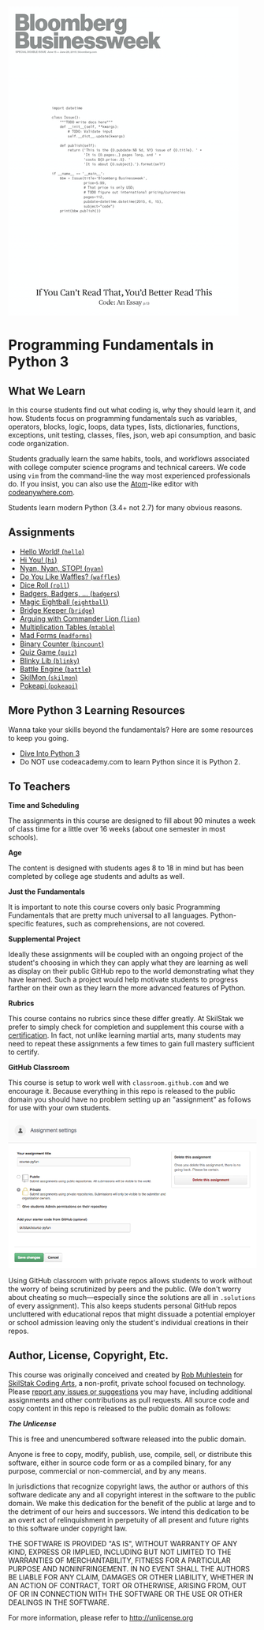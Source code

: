 ![bloomberg](assets/bloomberg.png)

# Programming Fundamentals in Python 3

## What We Learn

In this course students find out what coding is, why they should
learn it, and how. Students focus on programming fundamentals such
as variables, operators, blocks, logic, loops, data types, lists,
dictionaries, functions, exceptions, unit testing, classes, files,
json, web api consumption, and basic code organization.

Students gradually learn the same habits, tools, and workflows
associated with college computer science programs and technical
careers. We code using `vim` from the command-line the way most
experienced professionals do. If you insist, you can also use the
[Atom](http://atom.io)-like editor with
[codeanywhere.com](http://codeanywhwere.com).

Students learn modern Python (3.4+ not 2.7) for many obvious reasons.

## Assignments

* [Hello World! (`hello`)](hello)
* [Hi You! (`hi`)](hi)
* [Nyan, Nyan, STOP! (`nyan`)](nyan)
* [Do You Like Waffles? (`waffles`)](waffles)
* [Dice Roll (`roll`)](roll)
* [Badgers, Badgers, ... (`badgers`)](badgers)
* [Magic Eightball (`eightball`)](eightball)
* [Bridge Keeper (`bridge`)](bridge)
* [Arguing with Commander Lion (`lion`)](lion)
* [Multiplication Tables (`mtable`)](mtable)
* [Mad Forms (`madforms`)](madforms)
* [Binary Counter (`bincount`)](bincount)
* [Quiz Game (`quiz`)](quiz)
* [Blinky Lib (`blinky`)](blinky)
* [Battle Engine (`battle`)](battle)
* [SkilMon (`skilmon`)](skilmon)
* [Pokeapi (`pokeapi`)](pokeapi)

## More Python 3 Learning Resources

Wanna take your skills beyond the fundamentals? Here are some
resources to keep you going.

* [Dive Into Python 3](www.diveintopython3.net)
* Do NOT use codeacademy.com to learn Python since it is Python 2.

## To Teachers

**Time and Scheduling**

The assignments in this course are designed to fill about 90 minutes
a week of class time for a little over 16 weeks (about one semester
in most schools).

**Age**

The content is designed with students ages 8 to 18 in mind but has
been completed by college age students and adults as well.

**Just the Fundamentals**

It is important to note this course covers only basic Programming
Fundamentals that are pretty much universal to all languages.
Python-specific features, such as comprehensions, are not covered.

**Supplemental Project**

Ideally these assignments will be coupled with an ongoing project
of the student's choosing in which they can apply what they are
learning as well as display on their public GitHub repo to the world
demonstrating what they have learned. Such a project would help
motivate students to progress farther on their own as they learn
the more advanced features of Python.

**Rubrics**

This course contains no rubrics since these differ greatly. At
SkilStak we prefer to simply check for completion and supplement
this course with a
[certification](http://github.com/skilstak/course-pyfun-certification). In
fact, not unlike learning martial arts, many students may need to
repeat these assignments a few times to gain full mastery sufficient
to certify.

**GitHub Classroom**

This course is setup to work well with `classroom.github.com` and
we encourage it. Because everything in this repo is released to the
public domain you should have no problem setting up an "assignment"
as follows for use with your own students.

![classroom](assets/classroom.png)

Using GitHub classroom with private repos allows students to work
without the worry of being scrutinized by peers and the public. (We
don't worry about cheating so much—especially since the solutions
are all in `.solutions` of every assignment). This also keeps
students personal GitHub repos uncluttered with educational repos
that might dissuade a potential employer or school admission leaving
only the student's individual creations in their repos.

## Author, License, Copyright, Etc.

This course was originally conceived and created by [Rob
Muhlestein](http://github.com/robmuh) for [SkilStak Coding
Arts](http://github.com/skilstak), a non-profit, private school
focused on technology. Please [report any issues or
suggestions](http://github.com/skilstak/course-pyfun/issues) you
may have, including additional assignments and other contributions
as pull requests. All source code and copy content in this repo is
released to the public domain as follows:

***The Unlicense***

This is free and unencumbered software released into the public
domain.

Anyone is free to copy, modify, publish, use, compile, sell, or
distribute this software, either in source code form or as a compiled
binary, for any purpose, commercial or non-commercial, and by any
means.

In jurisdictions that recognize copyright laws, the author or authors
of this software dedicate any and all copyright interest in the
software to the public domain. We make this dedication for the benefit
of the public at large and to the detriment of our heirs and
successors. We intend this dedication to be an overt act of
relinquishment in perpetuity of all present and future rights to this
software under copyright law.

THE SOFTWARE IS PROVIDED "AS IS", WITHOUT WARRANTY OF ANY KIND,
EXPRESS OR IMPLIED, INCLUDING BUT NOT LIMITED TO THE WARRANTIES OF
MERCHANTABILITY, FITNESS FOR A PARTICULAR PURPOSE AND NONINFRINGEMENT.
IN NO EVENT SHALL THE AUTHORS BE LIABLE FOR ANY CLAIM, DAMAGES OR
OTHER LIABILITY, WHETHER IN AN ACTION OF CONTRACT, TORT OR OTHERWISE,
ARISING FROM, OUT OF OR IN CONNECTION WITH THE SOFTWARE OR THE USE OR
OTHER DEALINGS IN THE SOFTWARE.

For more information, please refer to <http://unlicense.org>
